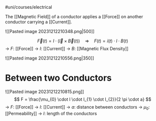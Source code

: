 #uni/courses/electrical 

The [[Magnetic Field]] of a conductor applies a [[Force]] on another conductor carrying a [[Current]].

![[Pasted image 20231212210348.png|500]]

$$
\overrightarrow{F}(t) = I \cdot (\overrightarrow{l} \times \overrightarrow{B}(t)) \quad \Rightarrow \quad F(t) = i(t) \cdot l \cdot B(t)
$$
-> $F$: [[Force]]
-> $I$: [[Current]]
-> $B$: [[Magnetic Flux Density]]

![[Pasted image 20231212210556.png|350]]

# Between two Conductors

![[Pasted image 20231212210815.png]]$$
F = \frac{\mu_{0} \cdot l \cdot I_{1} \cdot I_{2}}{2 \pi \cdot a}
$$-> $F$: [[Force]]
-> $I$: [[Current]]
-> $a$: distance between conductors
-> $\mu_{0}$: [[Permeability]]
-> $l$: length of the conductors